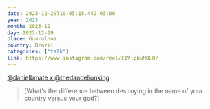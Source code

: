 ```yaml
---
date: 2023-12-29T19:05:15.442-03:00
year: 2023
month: 2023-12
day: 2023-12-29
place: Guarulhos
country: Brazil
categories: ["talk"]
link: https://www.instagram.com/reel/C1VlpbuMOLQ/
---
```

[@danielbmate x @thedandelionking](https://www.instagram.com/reel/C1VlpbuMOLQ/)

> [What's the difference between destroying in the name of your country versus your god?]
